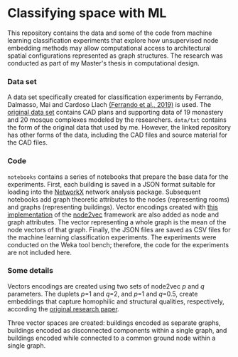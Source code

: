 # Classifying space with ML

This repository contains the data and some of the code from machine learning classification experiments that explore how unsupervised node embedding methods may allow computational access to architectural spatial configurations represented as graph structures. The research was conducted as part of my Master's thesis in computational design. 

### Data set

A data set specifically created for classification experiments by Ferrando, Dalmasso, Mai and Cardoso Llach [(Ferrando et al., 2019)](http://cumincad.scix.net/cgi-bin/works/Show?cf2019_014) is used. The [original data set](https://github.com/c0deLab/ML-architectural-analytics) contains CAD plans and supporting data of 19 monastery and 20 mosque complexes modeled by the researchers. `data/txt` contains the form of the original data that used by me. However, the linked repository has other forms of the data, including the CAD files and source material for the CAD files. 

### Code

`notebooks` contains a series of notebooks that prepare the base data for the experiments. First, each building is saved in a JSON format suitable for loading into the [NetworkX](https://networkx.org/documentation/stable/index.html) network analysis package. Subsequent notebooks add graph theoretic attributes to the nodes (representing rooms) and graphs (representing buildings). Vector encodings created with [this implementation](https://github.com/eliorc/node2vec) of the [node2vec](http://snap.stanford.edu/node2vec/) framework are also added as node and graph attributes. The vector representing a whole graph is the mean of the node vectors of that graph. Finally, the JSON files are saved as CSV files for the machine learning classification experiments. The experiments were conducted on the Weka tool bench; therefore, the code for the experiments are not included here.

### Some details

Vectors encodings are created using two sets of node2vec *p* and *q* parameters. The duplets *p*=1 and *q*=2, and *p*=1 and *q*=0.5, create embeddings that capture homophilic and structural qualities, respectively, according the [original research paper](https://arxiv.org/abs/1607.00653).

Three vector spaces are created: buildings encoded as separate graphs, buildings encoded as disconnected components within a single graph, and buildings encoded while connected to a common ground node within a single graph.

<!-- 
Future work:
Develop grasshopper code to extract more information from the original CAD files. Could be a good opportunity for more sophisticated grasshopper coding and interaction.

Set it up as a template for further work with other encoding algorithms. GEM

Figure out how the GAT repository is working and emulate that.
-->
